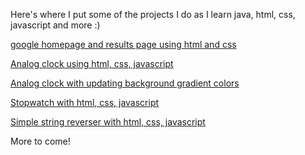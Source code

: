 Here's where I put some of the projects I do as I learn java, html, css, javascript and more :)




<a href = "https://mikielmcrae.github.io/google-search-and-results/">google homepage and results page using html and css</a>

<a href = "https://mikielmcrae.github.io/analog-clock">Analog clock using html, css, javascript</a>

<a href = "https://mikielmcrae.github.io/clock-gradient/">Analog clock with updating background gradient colors</a>

<a href = "https://mikielmcrae.github.io/stopwatch/">Stopwatch with html, css, javascript</a>

<a href = "https://mikielmcrae.github.io/string-reverser/">Simple string reverser with html, css, javascript</a>

More to come!
